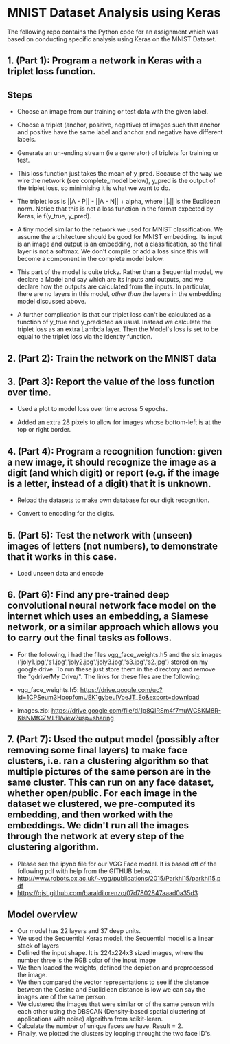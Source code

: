 # MNIST Dataset Analysis using Keras
The following repo contains the Python code for an assignment which was based on conducting specific analysis using Keras on the MNIST Dataset.

## 1. (Part 1): Program a network in Keras with a triplet loss function.

## Steps

- Choose an image from our training or test data with the given label.

- Choose a triplet (anchor, positive, negative) of images such that anchor and positive have the same label and anchor and negative have different labels.

- Generate an un-ending stream (ie a generator) of triplets for training or test.

- This loss function just takes the mean of y_pred. Because of the way we wire the network (see complete_model below), y_pred is the output of the triplet loss, so minimising it is what we want to do.

- The triplet loss is ||A - P|| - ||A - N|| + alpha, where ||.|| is the Euclidean norm. Notice that this is not a loss function in the format expected by Keras, ie f(y_true, y_pred).

- A tiny model similar to the network we used for MNIST classification. We assume the architecture should be good for MNIST embedding. Its input is an image and output is an embedding, not a classification, so the final layer is not a softmax. We don't compile or add a loss since this will become a component in the complete model below.

- This part of the model is quite tricky. Rather than a Sequential model, we declare a Model and say which are its inputs and outputs, and we declare how the outputs are calculated from the inputs. In particular, there are no layers in this model, *other than* the layers in the embedding model discussed above.

- A further complication is that our triplet loss can't be calculated as a function of y_true and y_predicted as usual. Instead we calculate the triplet loss as an extra Lambda layer. Then the Model's loss is set to be equal to the triplet loss via the identity function.

## 2. (Part 2): Train the network on the MNIST data

## 3. (Part 3): Report the value of the loss function over time.

- Used a plot to model loss over time across 5 epochs.

- Added an extra 28 pixels to allow for images whose bottom-left is at the top or right border.

## 4. (Part 4): Program a recognition function: given a new image, it should recognize the image as a digit (and which digit) or report (e.g. if the image is a letter, instead of a digit) that it is unknown.

- Reload the datasets to make own database for our digit recognition. 

- Convert to encoding for the digits.

## 5. (Part 5): Test the network with (unseen) images of letters (not numbers), to demonstrate that it works in this case.

- Load unseen data and encode

## 6. (Part 6): Find any pre-trained deep convolutional neural network face model on the internet which uses an embedding, a Siamese network, or a similar approach which allows you to carry out the final tasks as follows.

- For the following, i had the files vgg_face_weights.h5 and the six images ('joly1.jpg','s1.jpg','joly2.jpg','joly3.jpg','s3.jpg','s2.jpg') stored on my google drive. To run these just store them in the directory and remove the "gdrive/My Drive/". The links for these files are the following:

- vgg_face_weights.h5: https://drive.google.com/uc?id=1CPSeum3HpopfomUEK1gybeuIVoeJT_Eo&export=download
- images.zip: https://drive.google.com/file/d/1p8QlRSm4f7muWCSKM8R-KlsNMfCZMLf1/view?usp=sharing

## 7. (Part 7): Used the output model (possibly after removing some final layers) to make face clusters, i.e. ran a clustering algorithm so that multiple pictures of the same person are in the same cluster. This can run on any face dataset, whether open/public. For each image in the dataset we clustered, we pre-computed its embedding, and then worked with the embeddings. We didn't run all the images through the network at every step of the clustering algorithm.

 - Please see the ipynb file for our VGG Face model. It is based off of the following pdf with help from the GITHUB below.
- http://www.robots.ox.ac.uk/~vgg/publications/2015/Parkhi15/parkhi15.pdf
- https://gist.github.com/baraldilorenzo/07d7802847aaad0a35d3

## Model overview
- Our model has 22 layers and 37 deep units.
- We used the Sequential Keras model, the Sequential model is a linear stack of layers
- Defined the input shape. It is 224x224x3 sized images, where the number three is the RGB color of the input image
- We then loaded the weights, defined the depiction and preprocessed the image.
- We then compared the vector representations to see if the distance between the Cosine and Euclidiean distance is low we can say the images are of the same person.
- We clustered the images that were similar or of the same person with each other using the DBSCAN (Density-based spatial clustering of applications with noise) algorithm from scikit-learn.
- Calculate the number of unique faces we have. Result = 2.
- Finally, we plotted the clusters by looping throught the two face ID's.
